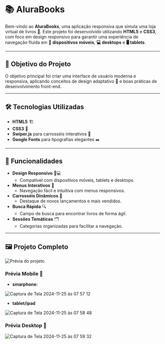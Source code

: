 # 📚 AluraBooks  

Bem-vindo ao **AluraBooks**, uma aplicação responsiva que simula uma loja virtual de livros 📖. Este projeto foi desenvolvido utilizando **HTML5** e **CSS3**, com foco em design responsivo para garantir uma experiência de navegação fluida em **📱 dispositivos móveis**, **💻 desktops** e **🖥️ tablets**.  

---

## 🎯 Objetivo do Projeto  

O objetivo principal foi criar uma interface de usuário moderna e responsiva, aplicando conceitos de design adaptativo 📐 e boas práticas de desenvolvimento front-end.  

---

## 🛠️ Tecnologias Utilizadas  

- **HTML5** 🏗️  
- **CSS3** 🎨  
- **Swiper.js** para carrosséis interativos 🎡  
- **Google Fonts** para tipografias elegantes ✒️  

---

## 🌟 Funcionalidades  

- **Design Responsivo** 📱💻  
  - Compatível com dispositivos móveis, tablets e desktops.  
- **Menus Interativos** 🧭  
  - Navegação fácil e intuitiva com menus responsivos.  
- **Carrosséis Dinâmicos** 🎠  
  - Destaque de novos lançamentos e mais vendidos.  
- **Busca Rápida** 🔍  
  - Campo de busca para encontrar livros de forma ágil.  
- **Sessões Temáticas** 🗂️  
  - Categorias organizadas para facilitar a navegação.  

---

## 🖼️ Projeto Completo

![Prévia do projeto](https://via.placeholder.com/1000x600.png?text=AluraBooks)  

### Prévia Mobile 📱


- **smarphone:**
  
![Captura de Tela 2024-11-25 às 07 57 12](https://github.com/user-attachments/assets/71cc12f7-1966-4556-b195-3c56bf6b5089)


- **tablet/ipad**

![Captura de Tela 2024-11-25 às 07 58 48](https://github.com/user-attachments/assets/3de488f0-6fae-4263-a121-a02a319a99a6)


### Prévia Desktop 📱

![Captura de Tela 2024-11-25 às 07 59 32](https://github.com/user-attachments/assets/284fa1a6-c23f-4118-8abf-f76c66dbaf4d)


